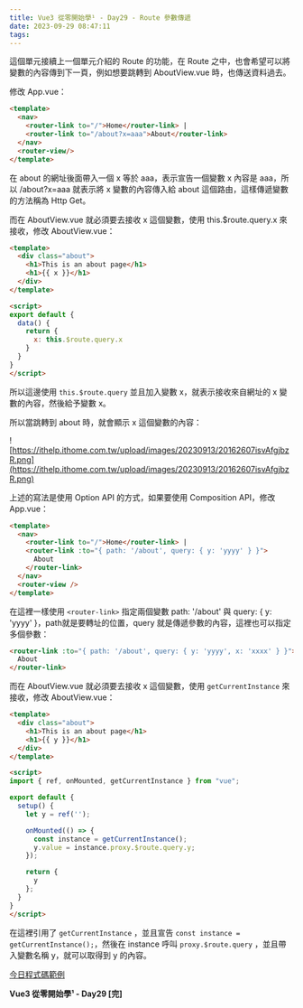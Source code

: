 ```yaml
---
title: Vue3 從零開始學¹ - Day29 - Route 參數傳遞
date: 2023-09-29 08:47:11
tags:
---
```

這個單元接續上一個單元介紹的 Route 的功能，在 Route 之中，也會希望可以將變數的內容傳到下一頁，例如想要跳轉到 AboutView.vue 時，也傳送資料過去。

修改 App.vue：

```html
<template>
  <nav>
    <router-link to="/">Home</router-link> |
    <router-link to="/about?x=aaa">About</router-link>
  </nav>
  <router-view/>
</template>
```

在 about 的網址後面帶入一個 x 等於 aaa，表示宣告一個變數 x 內容是 aaa，所以 /about?x=aaa 就表示將 x 變數的內容傳入給 about 這個路由，這樣傳遞變數的方法稱為 Http Get。

而在 AboutView.vue 就必須要去接收 x 這個變數，使用 this.$route.query.x 來接收，修改 AboutView.vue：

```html
<template>
  <div class="about">
    <h1>This is an about page</h1>
    <h1>{{ x }}</h1>
  </div>
</template>

<script>
export default {
  data() {
    return {
      x: this.$route.query.x
    }
  }
}
</script>
```

所以這邊使用 `this.$route.query` 並且加入變數 x，就表示接收來自網址的 x 變數的內容，然後給予變數 x。

所以當跳轉到 about 時，就會顯示 x 這個變數的內容：

![https://ithelp.ithome.com.tw/upload/images/20230913/20162607isvAfgjbzR.png](https://ithelp.ithome.com.tw/upload/images/20230913/20162607isvAfgjbzR.png)

上述的寫法是使用 Option API 的方式，如果要使用 Composition API，修改 App.vue：

```html
<template>
  <nav>
    <router-link to="/">Home</router-link> |
    <router-link :to="{ path: '/about', query: { y: 'yyyy' } }">
      About
    </router-link>
  </nav>
  <router-view />
</template>
```

在這裡一樣使用 `<router-link>` 指定兩個變數 path: '/about' 與 query: { y: 'yyyy' }，path就是要轉址的位置，query 就是傳遞參數的內容，這裡也可以指定多個參數：

```html
<router-link :to="{ path: '/about', query: { y: 'yyyy', x: 'xxxx' } }">
  About
</router-link>
```

而在 AboutView.vue 就必須要去接收 x 這個變數，使用 `getCurrentInstance` 來接收，修改 AboutView.vue：

```html
<template>
  <div class="about">
    <h1>This is an about page</h1>
    <h1>{{ y }}</h1>
  </div>
</template>

<script>
import { ref, onMounted, getCurrentInstance } from "vue";

export default {
  setup() {
    let y = ref('');

    onMounted(() => {
      const instance = getCurrentInstance();
      y.value = instance.proxy.$route.query.y;
    });

    return {
      y
    };
  }
}
</script>
```

在這裡引用了 `getCurrentInstance` ，並且宣告 `const instance = getCurrentInstance();`，然後在 instance 呼叫 `proxy.$route.query` ，並且帶入變數名稱 y，就可以取得到 y 的內容。

[今日程式碼範例](https://stackblitz.com/edit/vue-gkacwf?file=src%2Fviews%2FAboutView.vue)

**Vue3 從零開始學¹ - Day29 [完]**
